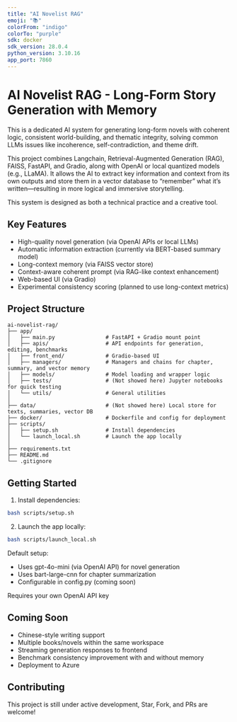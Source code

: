 ```yaml
---
title: "AI Novelist RAG"
emoji: "📚"
colorFrom: "indigo"
colorTo: "purple"
sdk: docker
sdk_version: 28.0.4
python_version: 3.10.16
app_port: 7860
---
```



# AI Novelist RAG - Long-Form Story Generation with Memory

This is a dedicated AI system for generating long-form novels with coherent logic, consistent world-building, and thematic integrity, solving common LLMs issues like incoherence, self-contradiction, and theme drift.

This project combines Langchain, Retrieval-Augmented Generation (RAG), FAISS, FastAPI, and Gradio, along with OpenAI or local quantized models (e.g., LLaMA). It allows the AI to extract key information and context from its own outputs and store them in a vector database to “remember” what it’s written—resulting in more logical and immersive storytelling. 

This system is designed as both a technical practice and a creative tool. 

## Key Features

- High-quality novel generation (via OpenAI APIs or local LLMs)
- Automatic information extraction (currently via BERT-based summary model)
- Long-context memory (via FAISS vector store)
- Context-aware coherent prompt (via RAG-like context enhancement)
- Web-based UI (via Gradio)
- Experimental consistency scoring (planned to use long-context metrics)

## Project Structure

```
ai-novelist-rag/
├── app/
│   ├── main.py                # FastAPI + Gradio mount point
│   ├── apis/                  # API endpoints for generation, editing, benchmarks
│   ├── front_end/             # Gradio-based UI
│   ├── managers/              # Managers and chains for chapter, summary, and vector memory
│   ├── models/                # Model loading and wrapper logic
│   ├── tests/                 # (Not showed here) Jupyter notebooks for quick testing
│   └── utils/                 # General utilities 
│
├── data/                      # (Not showed here) Local store for texts, summaries, vector DB 
├── docker/                    # Dockerfile and config for deployment
├── scripts/
│   ├── setup.sh               # Install dependencies
│   └── launch_local.sh        # Launch the app locally
│
├── requirements.txt
├── README.md
└── .gitignore
```

## Getting Started

1. Install dependencies:

```bash
bash scripts/setup.sh
```

2. Launch the app locally:

```bash
bash scripts/launch_local.sh
```

Default setup:

- Uses gpt-4o-mini (via OpenAI API) for novel generation
- Uses bart-large-cnn for chapter summarization  
- Configurable in config.py (coming soon)

Requires your own OpenAI API key

## Coming Soon

- Chinese-style writing support
- Multiple books/novels within the same workspace
- Streaming generation responses to frontend
- Benchmark consistency improvement with and without memory
- Deployment to Azure

## Contributing

This project is still under active development, Star, Fork, and PRs are welcome!
